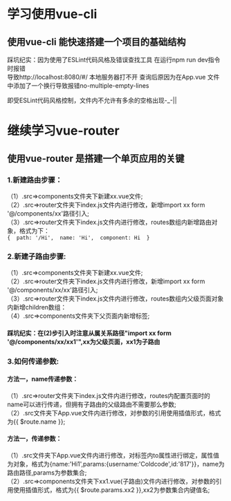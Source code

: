 # 学习使用vue-cli

## 使用vue-cli 能快速搭建一个项目的基础结构  

踩坑纪实：因为使用了ESLint代码风格及错误查找工具 在运行npm run dev指令时报错  
导致http://localhost:8080/#/ 本地服务器打不开 
查询后原因为在App.vue 文件中添加了一个换行导致报错no-multiple-empty-lines

即受ESLint代码风格控制，文件内不允许有多余的空格出现-_-||


# 继续学习vue-router

## 使用vue-router 是搭建一个单页应用的关键

### 1.新建路由步骤：  
（1）.src=>components文件夹下新建xx.vue文件;  
（2）.src=>router文件夹下index.js文件内进行修改，新增import xx form '@/components/xx'路径引入;  
（3）.src=>router文件夹下index.js文件内进行修改，routes数组内新增路由对象，格式为下：  
`{  path: '/Hi',  name: 'Hi',  component: Hi  }` 
              
### 2.新建子路由步骤:  
（1）.src=>components文件夹下新建xx.vue文件;    
（2）.src=>router文件夹下index.js文件内进行修改，新增import xx form '@/components/xx/xx'路径引入;   
（3）.src=>router文件夹下index.js文件内进行修改，routes数组内父级页面对象内新增children数组：  
（4）.src=>components文件夹下父页面内新增<router-view/>标签;  
               
####  踩坑纪实：在(2)步引入时注意从属关系路径"import xx form '@/components/xx/xx1'",xx为父级页面，xx1为子路由
               
### 3.如何传递参数: 

#### 方法一，name传递参数：  
（1）.src=>router文件夹下index.js文件内进行修改，routes内配置页面时的name可以进行传递，但拥有子路由的父级路由不需要那么参数;    
（2）.src文件夹下App.vue文件内进行修改，对参数的引用使用插值形式，格式为{{ $route.name }}; 

#### 方法一，<router-link>传递参数：    
（1）.src文件夹下App.vue文件内进行修改，对<router-link>标签内to属性进行绑定，属性值为对象，格式为{name:'Hi1',params:{username:'Coldcode',id:'817'}}，name为路由路径,params为参数集合;    
（2）.src=>components文件夹下xx1.vue(子路由)文件内进行修改，对参数的引用使用插值形式，格式为{{ $route.params.xx2 }},xx2为参数集合内键值名;   
          
